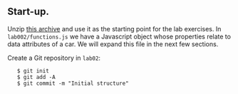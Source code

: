 ## Start-up.

Unzip [this archive][start] and use it as the starting point for the lab exercises. In `lab002/functions.js` we have a Javascript object whose properties relate to data attributes of a car. We will expand this file in the next few sections.

Create a Git repository in `lab02`:

       $ git init
       $ git add -A
       $ git commit -m "Initial structure"

[start]: ./archives/start.zip
